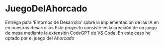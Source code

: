 # JuegoDelAhorcado
Entrega para 'Entornos de Desarrollo' sobre la implementación de las IA en en nuestros desarrollos
Este proyecto consiste en la creación de un juego de mesa mediante la extensión CodeGPT de VS Code. En este caso he optado por el juego del *Ahorcado*
